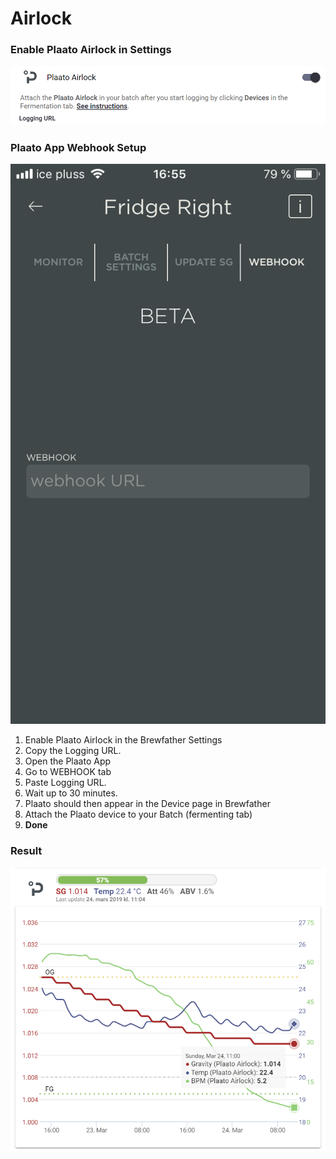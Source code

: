 # Airlock

### Enable Plaato Airlock in Settings

![Enable Plaato Airlock in the Settings, copy the Logging URL.](../../.gitbook/assets/image%20%2881%29.png)

### **Plaato App Webhook Setup**

![Paste the Logging URL from Brewfather](../../.gitbook/assets/image%20%2834%29.png)

1. Enable Plaato Airlock in the Brewfather Settings
2. Copy the Logging URL.
3. Open the Plaato App
4. Go to WEBHOOK tab
5. Paste Logging URL.
6. Wait up to 30 minutes.
7. Plaato should then appear in the Device page in Brewfather
8. Attach the Plaato device to your Batch \(fermenting tab\)
9. **Done**

### Result

![](../../.gitbook/assets/image%20%2842%29.png)

